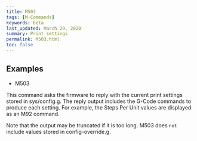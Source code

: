 ```yaml
---
title: M503
tags: [M-Commands] 
keywords: beta 
last_updated: March 29, 2020 
summary: Print settings 
permalink: M503.html
toc: false 
---
```



## Examples

* M503

This command asks the firmware to reply with the current print settings stored in sys/config.g. The reply output includes the G-Code commands to produce each setting. For example, the Steps Per Unit values are displayed as an M92 command.

Note that the output may be truncated if it is too long. M503 does `not` include values stored in config-override.g.

